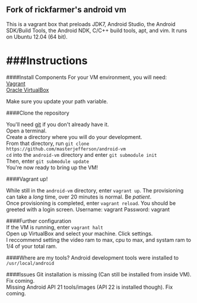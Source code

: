 ## Fork of rickfarmer's android vm

This is a vagrant box that preloads JDK7, Android Studio, the Android SDK/Build Tools, the Android NDK, C/C++ build tools, apt, and vim. It runs on Ubuntu 12.04 (64 bit).

###Instructions
==============

####Install Components
For your VM environment, you will need:   
[Vagrant](https://www.vagrantup.com/downloads.html)   
[Oracle VirtualBox](https://www.virtualbox.org/wiki/Downloads)

Make sure you update your path variable.


####Clone the repository

You'll need [git](http://git-scm.com/) if you don't already have it.   
Open a terminal.       
Create a directory where you will do your development.      
From that directory, run `git clone https://github.com/masterjefferson/android-vm`      
`cd` into the `android-vm` directory and enter `git submodule init`      
Then, enter `git submodule update`      
You're now ready to bring up the VM!      

####Vagrant up!

While still in the `android-vm` directory, enter `vagrant up`.
The provisioning can take a *long* time, over 20 minutes is normal. Be *patient*.   
Once provisioning is completed, enter `vagrant reload`. You should be greeted with a login screen.
Username: vagrant Password: vagrant   

####Further configuration   
If the VM is running, enter `vagrant halt`    
Open up VirtualBox and select your machine. Click settings.   
I reccommend setting the video ram to max, cpu to max, and systam ram to 1/4 of your total ram.

####Where are my tools?
Android development tools were installed to `/usr/local/android`


####Issues
Git installation is missing (Can still be installed from inside VM). Fix coming.   
Missing Android API 21 tools/images (API 22 is installed though). Fix coming.



